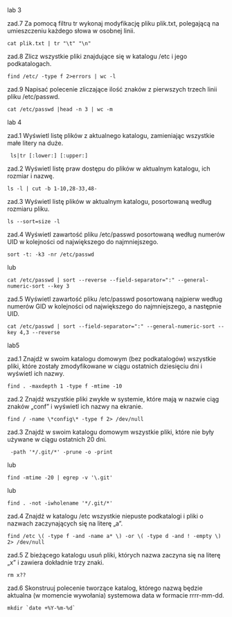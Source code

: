   lab 3
  
zad.7 Za pomocą filtru tr wykonaj modyfikację pliku plik.txt, polegającą na umieszczeniu każdego słowa w osobnej linii.

    cat plik.txt | tr "\t" "\n"

zad.8 Zlicz wszystkie pliki znajdujące się w katalogu /etc i jego podkatalogach.

    find /etc/ -type f 2>errors | wc -l
    
zad.9 Napisać polecenie zliczające ilość znaków z pierwszych trzech linii pliku /etc/passwd.

    cat /etc/passwd |head -n 3 | wc -m

 
 lab 4
  
zad.1 Wyświetl listę plików z aktualnego katalogu, zamieniając wszystkie małe litery na duże.

     ls|tr [:lower:] [:upper:]
     
zad.2 Wyświetl listę praw dostępu do plików w aktualnym katalogu, ich rozmiar i nazwę.

    ls -l | cut -b 1-10,28-33,48-
    
zad.3 Wyświetl listę plików w aktualnym katalogu, posortowaną według rozmiaru pliku.
    
    ls --sort=size -l
    
zad.4 Wyświetl zawartość pliku /etc/passwd posortowaną według numerów UID w kolejności od największego do najmniejszego.

    sort -t: -k3 -nr /etc/passwd

lub
   
    cat /etc/passwd | sort --reverse --field-separator=":" --general-numeric-sort --key 3

zad.5 Wyświetl zawartość pliku /etc/passwd posortowaną najpierw według numerów GID w kolejności od największego do najmniejszego, a następnie UID.

    cat /etc/passwd | sort --field-separator=":" --general-numeric-sort --key 4,3 --reverse

 
 
 lab5
  
zad.1 Znajdź w swoim katalogu domowym (bez podkatalogów) wszystkie pliki, które zostały zmodyfikowane w ciągu ostatnich dziesięciu dni i wyświetl ich nazwy.

    find . -maxdepth 1 -type f -mtime -10
    
zad.2 Znajdź wszystkie pliki zwykłe w systemie, które mają w nazwie ciąg znaków „conf” i wyświetl ich nazwy na ekranie.

    find / -name \*config\* -type f 2> /dev/null
    
zad.3 Znajdź w swoim katalogu domowym wszystkie pliki, które nie były używane w ciągu ostatnich 20 dni.

     -path '*/.git/*' -prune -o -print 

lub

    find -mtime -20 | egrep -v '\.git'

lub

    find . -not -iwholename '*/.git/*'


zad.4 Znajdź w katalogu /etc wszystkie niepuste podkatalogi i pliki o nazwach zaczynających się na literę „a”.

    find /etc \( -type f -and -name a* \) -or \( -type d -and ! -empty \) 2> /dev/null

zad.5 Z bieżącego katalogu usuń pliki, których nazwa zaczyna się na literę „x” i zawiera dokładnie trzy znaki.

    rm x??
    
zad.6 Skonstruuj polecenie tworzące katalog, którego nazwą będzie aktualna (w momencie wywołania) systemowa data w formacie rrrr-mm-dd.
   
    mkdir `date +%Y-%m-%d`